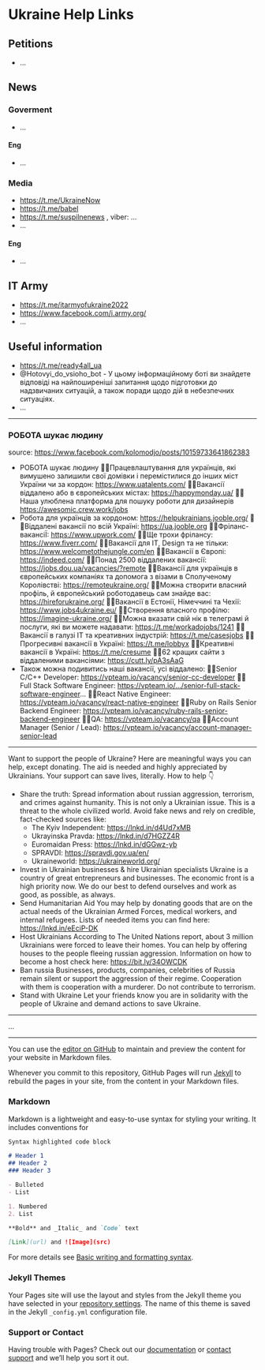 # Ukraine Help Links

## Petitions
- ...

## News
### Goverment
- ...
#### Eng
- ...

### Media

- https://t.me/UkraineNow
- https://t.me/babel
- https://t.me/suspilnenews , viber: ...
- ...
#### Eng
- ...


## IT Army

- https://t.me/itarmyofukraine2022
- https://www.facebook.com/i.army.org/
- ...

## Useful information

- https://t.me/ready4all_ua
- @Hotovyi_do_vsioho_bot - У цьому інформаційному боті ви знайдете відповіді на найпоширеніші запитання щодо підготовки до надзвичаних ситуацій, а також поради щодо дій в небезпечних ситуаціях.
- ...

---

### РОБОТА шукає людину 

source: https://www.facebook.com/kolomodjo/posts/10159733641862383

- РОБОТА шукає людину 
💙💛Працевлаштування для українців, які вимушено залишили свої домівки і перемістилися до інших міст України чи за кордон: https://www.uatalents.com/
💙💛Вакансії віддалено або в європейських містах: https://happymonday.ua/ 
💙💛  Наша улюблена платформа для пошуку роботи для дизайнерів https://awesomic.crew.work/jobs 
- Робота для українців за кордоном: https://helpukrainians.jooble.org/
💙💛Віддалені вакансії по всій Україні: https://ua.jooble.org 
💙💛Фріланс-вакансіЇ: https://www.upwork.com/
💙💛Ще трохи фрілансу: https://www.fiverr.com/
💙💛Вакансії для IT, Design та не тільки: https://www.welcometothejungle.com/en
💙💛Вакансії в Європі: https://indeed.com/ 
💙💛Понад 2500 віддалених вакансії: https://jobs.dou.ua/vacancies/?remote
💙💛Вакансії для українців в європейських компаніях та допомога з візами в Сполученому Королівстві: https://remoteukraine.org/
💙💛Можна створити власний профіль, й європейський роботодавець сам знайде вас: https://hireforukraine.org/
💙💛Вакансії в Естонії, Німеччині та Чехії: https://www.jobs4ukraine.eu/
💙💛Створення власного профілю: https://imagine-ukraine.org/
💙💛Можна вказати свій нік в телеграмі й послуги, які ви можете надавати: https://t.me/workadojobs/1241
💙💛Вакансії в галузі IT та креативних індустрій: https://t.me/casesjobs
💙💛Прогресивні вакансії в Україні: https://t.me/lobbyx
💙💛Креативні вакансії в Україні: https://t.me/cresume
💙💛62 кращих сайти з віддаленими вакансіями: https://cutt.ly/pA3sAaG
- Також можна подивитись наші вакансії, усі віддалено:
💙💛Senior C/C++ Developer: https://vpteam.io/vacancy/senior-cc-developer
💙💛Full Stack Software Engineer: https://vpteam.io/.../senior-full-stack-software-engineer...
💙💛React Native Engineer: https://vpteam.io/vacancy/react-native-engineer
💙💛Ruby on Rails Senior Backend Engineer: https://vpteam.io/vacancy/ruby-rails-senior-backend-engineer
💙💛QA: https://vpteam.io/vacancy/qa
💙💛Account Manager (Senior / Lead): https://vpteam.io/vacancy/account-manager-senior-lead

---

Want to support the people of Ukraine?
Here are meaningful ways you can help, except donating.
The aid is needed and highly appreciated by Ukrainians. 
Your support can save lives, literally.
How to help 👇

- Share the truth:
Spread information about russian aggression, terrorism, and crimes against humanity. This is not only a Ukrainian issue. This is a threat to the whole civilized world.
Avoid fake news and rely on credible, fact-checked sources like:
  - The Kyiv Independent: https://lnkd.in/d4Ud7xMB
  - Ukrayinska Pravda: https://lnkd.in/d7HGZZ4R
  - Euromaidan Press: https://lnkd.in/dGGwz-yb
  - SPRAVDI: https://spravdi.gov.ua/en/
  - Ukraineworld: https://ukraineworld.org/
- Invest in Ukrainian businesses & hire Ukrainian specialists
Ukraine is a country of great entrepreneurs and businesses. The economic front is a high priority now. We do our best to defend ourselves and work as good, as possible, as always.
- Send Humanitarian Aid
You may help by donating goods that are on the actual needs of the Ukrainian Armed Forces, medical workers, and internal refugees. Lists of needed items you can find here: https://lnkd.in/eEciP-DK
- Host Ukrainians
According to The United Nations report, about 3 million Ukrainians were forced to leave their homes. You can help by offering houses to the people fleeing russian aggression. Information on how to become a host check here: https://bit.ly/34OWCDK
- Ban russia
Businesses, products, companies, celebrities of Russia remain silent or support the aggression of their regime. Cooperation with them is cooperation with a murderer. Do not contribute to terrorism.
- Stand with Ukraine
Let your friends know you are in solidarity with the people of Ukraine and demand actions to save Ukraine.

---


...



---

You can use the [editor on GitHub](https://github.com/mhbrk/mhbrk.github.io/edit/main/index.md) to maintain and preview the content for your website in Markdown files.

Whenever you commit to this repository, GitHub Pages will run [Jekyll](https://jekyllrb.com/) to rebuild the pages in your site, from the content in your Markdown files.

### Markdown

Markdown is a lightweight and easy-to-use syntax for styling your writing. It includes conventions for

```markdown
Syntax highlighted code block

# Header 1
## Header 2
### Header 3

- Bulleted
- List

1. Numbered
2. List

**Bold** and _Italic_ and `Code` text

[Link](url) and ![Image](src)
```

For more details see [Basic writing and formatting syntax](https://docs.github.com/en/github/writing-on-github/getting-started-with-writing-and-formatting-on-github/basic-writing-and-formatting-syntax).

### Jekyll Themes

Your Pages site will use the layout and styles from the Jekyll theme you have selected in your [repository settings](https://github.com/mhbrk/mhbrk.github.io/settings/pages). The name of this theme is saved in the Jekyll `_config.yml` configuration file.

### Support or Contact

Having trouble with Pages? Check out our [documentation](https://docs.github.com/categories/github-pages-basics/) or [contact support](https://support.github.com/contact) and we’ll help you sort it out.
